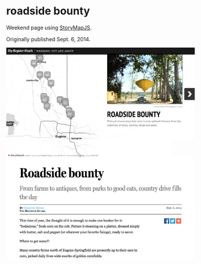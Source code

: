 # roadside bounty

Weekend page using [StoryMapJS](http://storymap.knightlab.com/).

Originally published Sept. 6, 2014.

[![screenshot](https://github.com/rgpages/roadside-bounty/blob/gh-pages/default.png)](http://pages.registerguard.com/roadside-bounty/)